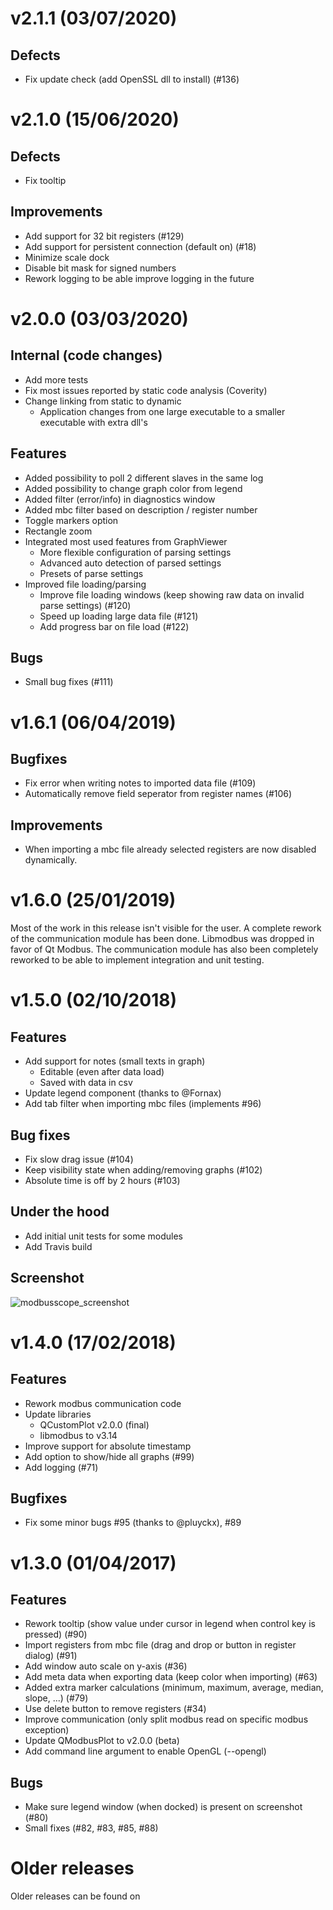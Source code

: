 # v2.1.1 (03/07/2020)

## Defects
* Fix update check (add OpenSSL dll to install) (#136)

# v2.1.0 (15/06/2020)

## Defects
* Fix tooltip

## Improvements
* Add support for 32 bit registers (#129)
* Add support for persistent connection (default on) (#18)
* Minimize scale dock
* Disable bit mask for signed numbers
* Rework logging to be able improve logging in the future

# v2.0.0 (03/03/2020)

## Internal (code changes)

- Add more tests
- Fix most issues reported by static code analysis (Coverity)
- Change linking from static to dynamic
  - Application changes from one large executable to a smaller executable with extra dll's

## Features

* Added possibility to poll 2 different slaves in the same log
* Added possibility to change graph color from legend
* Added filter (error/info) in diagnostics window
* Added mbc filter based on description / register number
* Toggle markers option
* Rectangle zoom
* Integrated most used features from GraphViewer
  * More flexible configuration of parsing settings
  * Advanced auto detection of parsed settings
  * Presets of parse settings
* Improved file loading/parsing
  * Improve file loading windows (keep showing raw data on invalid parse settings) (#120)
  * Speed up loading large data file (#121)
  * Add progress bar on file load (#122)

## Bugs

* Small bug fixes (#111)

# v1.6.1 (06/04/2019)

## Bugfixes
* Fix error when writing notes to imported data file (#109)
* Automatically remove field seperator from register names (#106)

## Improvements
* When importing a mbc file already selected registers are now disabled dynamically.

# v1.6.0 (25/01/2019)
Most of the work in this release isn't visible for the user. A complete rework of the communication module has been done. Libmodbus was dropped in favor of Qt Modbus. The communication module has also been completely reworked to be able to implement integration and unit testing.

# v1.5.0 (02/10/2018)
## Features
* Add support for notes (small texts in graph)
  * Editable (even after data load)
  * Saved with data in csv
* Update legend component (thanks to @Fornax)
* Add tab filter when importing mbc files (implements #96)

## Bug fixes
* Fix slow drag issue (#104)
* Keep visibility state when adding/removing graphs (#102)
* Absolute time is off by 2 hours (#103)

## Under the hood
* Add initial unit tests for some modules
* Add Travis build

## Screenshot
![modbusscope_screenshot](https://user-images.githubusercontent.com/9089936/46371252-2695bf00-c688-11e8-88b1-8e9a609b1fa2.png)

# v1.4.0 (17/02/2018)
## Features
* Rework modbus communication code
* Update libraries
  * QCustomPlot v2.0.0 (final)
  * libmodbus to v3.14
* Improve support for absolute timestamp
* Add option to show/hide all graphs (#99)
* Add logging (#71)

## Bugfixes
* Fix some minor bugs #95 (thanks to @pluyckx), #89

# v1.3.0 (01/04/2017)
## Features
- Rework tooltip (show value under cursor in legend when control key is pressed) (#90)
- Import registers from mbc file (drag and drop or button in register dialog) (#91)
- Add window auto scale on y-axis (#36)
- Add meta data when exporting data (keep color when importing) (#63)
- Added extra marker calculations (minimum, maximum, average, median, slope, ...) (#79)
- Use delete button to remove registers (#34)
- Improve communication (only split modbus read on specific modbus exception)
- Update QModbusPlot to v2.0.0 (beta)
- Add command line argument to enable OpenGL (--opengl)

## Bugs
- Make sure legend window (when docked) is present on screenshot (#80)
- Small fixes (#82, #83, #85, #88)

# Older releases

Older releases can be found on

[Github]: https://github.com/jgeudens/ModbusScope/releases

